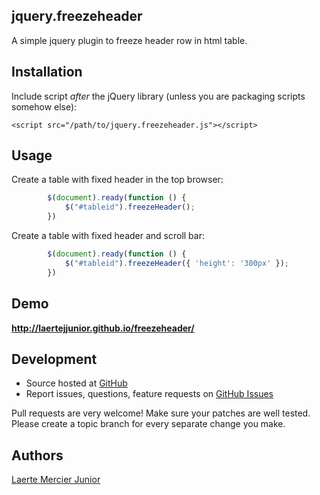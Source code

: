 <article class="markdown-body entry-content" itemprop="mainContentOfPage"><h1>
<a name="jqueryfreezeheader-" class="anchor" href="#jquerycookie-"><span class="mini-icon mini-icon-link"></span></a>
jquery.freezeheader 
</h1>

<p> A simple jquery plugin to freeze header row in html table.</p>

<h2>
<a name="installation" class="anchor" href="#installation"><span class="mini-icon mini-icon-link"></span></a>Installation</h2>

<p>Include script <em>after</em> the jQuery library (unless you are packaging scripts somehow else):</p>

<pre><code>&lt;script src="/path/to/jquery.freezeheader.js"&gt;&lt;/script&gt;
</code></pre>


<h2>
<a name="usage" class="anchor" href="#usage"><span class="mini-icon mini-icon-link"></span></a>Usage</h2>

<p>Create a table with fixed header in the top browser:</p>

```javascript
        $(document).ready(function () {
            $("#tableid").freezeHeader();
        })
```

<p>Create a table with fixed header and scroll bar:</p>

```javascript
        $(document).ready(function () {
            $("#tableid").freezeHeader({ 'height': '300px' });
        })
```

<h2>
<a name="demo" class="anchor" href="#demo"><span class="mini-icon mini-icon-link"></span></a>Demo</h2>
<p><strong><a href="http://laertejjunior.github.io/freezeheader/">http://laertejjunior.github.io/freezeheader/</a></strong> </p>
<h2>
<a name="development" class="anchor" href="#development"><span class="mini-icon mini-icon-link"></span></a>Development</h2>

<ul>
<li>Source hosted at <a href="https://github.com/laertejjunior">GitHub</a>
</li>
<li>Report issues, questions, feature requests on <a href="https://github.com/laertejjunior/issues">GitHub Issues</a>
</li>
</ul><p>Pull requests are very welcome! Make sure your patches are well tested. Please create a topic branch for every separate change you make.</p>

<h2>
<a name="authors" class="anchor" href="#authors"><span class="mini-icon mini-icon-link"></span></a>Authors</h2>

<p><a href="https://github.com/laertejjunior">Laerte Mercier Junior</a></p></article>
